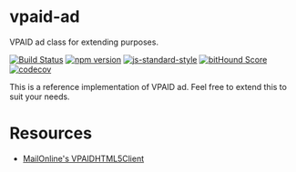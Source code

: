 # vpaid-ad

VPAID ad class for extending purposes.

[![Build Status](https://travis-ci.org/kahwee/vpaid-ad.svg?branch=master)](https://travis-ci.org/kahwee/vpaid-ad)
[![npm version](https://badge.fury.io/js/vpaid-ad.svg)](https://badge.fury.io/js/vpaid-ad)
[![js-standard-style](https://img.shields.io/badge/code%20style-standard-brightgreen.svg?style=flat)](https://github.com/feross/standard)
[![bitHound Score](https://www.bithound.io/github/kahwee/vpaid-ad/badges/score.svg)](https://www.bithound.io/github/kahwee/vpaid-ad)
[![codecov](https://codecov.io/gh/kahwee/vpaid-ad/branch/master/graph/badge.svg)](https://codecov.io/gh/kahwee/vpaid-ad)

This is a reference implementation of VPAID ad. Feel free to extend this to suit your needs.

# Resources

* [MailOnline's VPAIDHTML5Client](https://github.com/MailOnline/VPAIDHTML5Client)
